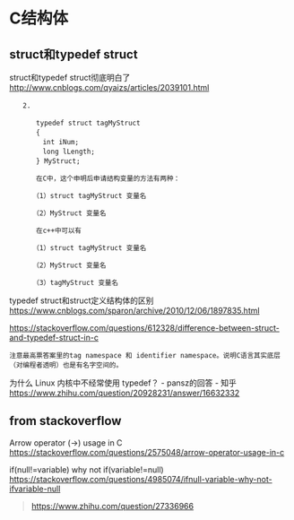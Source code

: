 
# C结构体

## struct和typedef struct

struct和typedef struct彻底明白了 http://www.cnblogs.com/qyaizs/articles/2039101.html
```console
　　2.

　　　　typedef struct tagMyStruct
　　　　{
　　　　　int iNum;
　　　　　long lLength;
　　　　} MyStruct;

　　　　在C中，这个申明后申请结构变量的方法有两种：

　　　　（1）struct tagMyStruct 变量名

　　　　（2）MyStruct 变量名

　　　　在c++中可以有

　　　　（1）struct tagMyStruct 变量名

　　　　（2）MyStruct 变量名

　　　　（3）tagMyStruct 变量名
```

typedef struct和struct定义结构体的区别 https://www.cnblogs.com/sparon/archive/2010/12/06/1897835.html

https://stackoverflow.com/questions/612328/difference-between-struct-and-typedef-struct-in-c
```
注意最高票答案里的tag namespace 和 identifier namespace。说明C语言其实底层（对编程者透明）也是有名字空间的。
```

为什么 Linux 内核中不经常使用 typedef？ - pansz的回答 - 知乎 https://www.zhihu.com/question/20928231/answer/16632332

## from stackoverflow

Arrow operator (->) usage in C https://stackoverflow.com/questions/2575048/arrow-operator-usage-in-c

if(null!=variable) why not if(variable!=null) https://stackoverflow.com/questions/4985074/ifnull-variable-why-not-ifvariable-null
> https://www.zhihu.com/question/27336966
